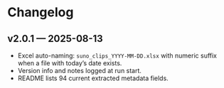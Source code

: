 # Changelog

## v2.0.1 — 2025-08-13
- Excel auto-naming: `suno_clips_YYYY-MM-DD.xlsx` with numeric suffix when a file with today’s date exists.
- Version info and notes logged at run start.
- README lists 94 current extracted metadata fields.
